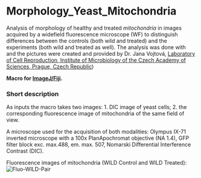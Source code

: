 # Morphology_Yeast_Mitochondria
Analysis of morphology of healthy and treated *mitochondria* in images acquired by a widefield fluorescence microscope (WF) to distinguish differences between the controls (both wild and treated) and the experiments (both wild and treated as well). The analysis was done with and the pictures were created and provided by Dr. Jana Vojtová, [Laboratory of Cell Reproduction, Institute of Microbiology of the Czech Academy of Sciences, Prague, Czech Republic](https://mbucas.cz/en/research/biology-of-the-cell-and-bioinformatics/laboratory-of-cell-reproduction/))

**Macro for [ImageJ/Fiji](https://fiji.sc/).**

### Short description

As inputs the macro takes two images: 1. DIC image of yeast cells; 2. the corresponding fluorescence image of mitochondria of the same field of view. 

A microscope used for the acquisition of both modalities: Olympus IX-71 inverted microscope with a 100x PlanApochromat objective (NA 1.4), GFP filter block exc. max.488, em. max. 507, Nomarski Differential Interference Contrast (DIC).

Fluorescence images of mitochondria (WILD Control and WILD Treated):
![Fluo-WILD-Pair](https://github.com/LMCF-IMG/Morphology_Yeast_Mitochondria/assets/63607289/0dbbf106-dc14-40f9-930c-456b582716d5)
